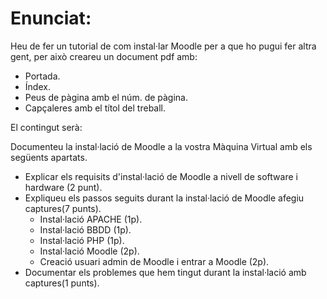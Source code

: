# Enunciat:

Heu de fer un tutorial de com instal·lar Moodle per a que ho pugui fer altra gent, per això creareu un document pdf amb:

- Portada.
- Índex.
- Peus de pàgina amb el núm. de pàgina.
- Capçaleres amb el títol del treball.

El contingut serà:

Documenteu la instal·lació de Moodle a la vostra Màquina Virtual amb els següents apartats.

- Explicar els requisits d'instal·lació de Moodle a nivell de software i hardware (2 punt).
- Expliqueu els passos seguits durant la instal·lació de Moodle afegiu captures(7 punts).
  -   Instal·lació APACHE (1p).
  -   Instal·lació BBDD (1p).
  -   Instal·lació PHP (1p).
  -   Instal·lació Moodle (2p).
  -   Creació usuari admin de Moodle i entrar a Moodle (2p).
- Documentar els problemes que hem tingut durant la instal·lació amb captures(1 punts).
